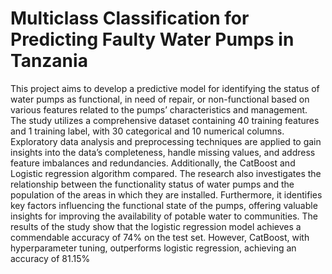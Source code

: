 # Multiclass Classification for Predicting Faulty Water Pumps in Tanzania

This project aims to develop a predictive model
for identifying the status of water pumps as functional, in need
of repair, or non-functional based on various features related to
the pumps’ characteristics and management. The study utilizes
a comprehensive dataset containing 40 training features and 1
training label, with 30 categorical and 10 numerical columns.
Exploratory data analysis and preprocessing techniques are
applied to gain insights into the data’s completeness, handle
missing values, and address feature imbalances and redundancies.
Additionally, the CatBoost and Logistic regression algorithm
compared. The research also investigates the relationship between
the functionality status of water pumps and the population of the
areas in which they are installed. Furthermore, it identifies key
factors influencing the functional state of the pumps, offering
valuable insights for improving the availability of potable water
to communities. The results of the study show that the logistic
regression model achieves a commendable accuracy of 74% on
the test set. However, CatBoost, with hyperparameter tuning,
outperforms logistic regression, achieving an accuracy of 81.15%

